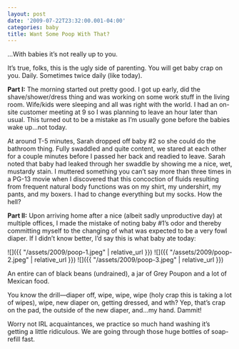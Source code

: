 ```yaml
---
layout: post
date: '2009-07-22T23:32:00.001-04:00'
categories: baby
title: Want Some Poop With That?
---
```


...With babies it’s not really up to you.

It’s true, folks, this is the ugly side of parenting. You will get baby crap on you. Daily. Sometimes twice daily (like today).

**Part I:** The morning started out pretty good. I got up early, did the shave/shower/dress thing and was working on some work stuff in the living room. Wife/kids were sleeping and all was right with the world. I had an on-site customer meeting at 9 so I was planning to leave an hour later than usual. This turned out to be a mistake as I’m usually gone before the babies wake up...not today.

At around T-5 minutes, Sarah dropped off baby #2 so she could do the bathroom thing. Fully swaddled and quite content, we stared at each other for a couple minutes before I passed her back and readied to leave. Sarah noted that baby had leaked through her swaddle by showing me a nice, wet, mustardy stain. I muttered something you can’t say more than three times in a PG-13 movie when I discovered that this concoction of fluids resulting from frequent natural body functions was on my shirt, my undershirt, my pants, and my boxers. I had to change everything but my socks. How the hell?

**Part II:** Upon arriving home after a nice (albeit sadly unproductive day) at multiple offices, I made the mistake of noting baby #1’s odor and thereby committing myself to the changing of what was expected to be a very fowl diaper. If I didn’t know better, I’d say this is what baby ate today:  

![]({{ "/assets/2009/poop-1.jpeg" | relative_url }})
![]({{ "/assets/2009/poop-2.jpeg" | relative_url }})
![]({{ "/assets/2009/poop-3.jpeg" | relative_url }})

An entire can of black beans (undrained), a jar of Grey Poupon and a lot of Mexican food.

You know the drill—diaper off, wipe, wipe, wipe (holy crap this is taking a lot of wipes), wipe, new diaper on, getting dressed, and wth? Yep, that’s crap on the pad, the outside of the new diaper, and...my hand. Dammit!

Worry not IRL acquaintances, we practice so much hand washing it’s getting a little ridiculous. We are going through those huge bottles of soap-refill fast.